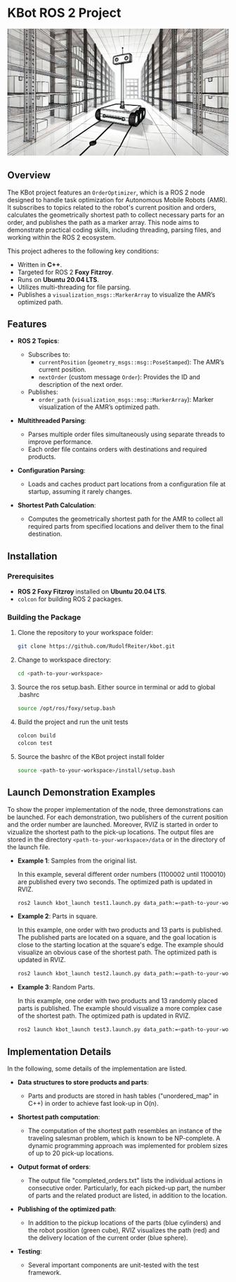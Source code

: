 # KBot ROS 2 Project
![Title Image](./data/header.png)
## Overview

The KBot project features an `OrderOptimizer`, which is a ROS 2 node designed to handle task optimization for Autonomous Mobile Robots (AMR). It subscribes to topics related to the robot's current position and orders, calculates the geometrically shortest path to collect necessary parts for an order, and publishes the path as a marker array. This node aims to demonstrate practical coding skills, including threading, parsing files, and working within the ROS 2 ecosystem.

This project adheres to the following key conditions:

- Written in **C++**.
- Targeted for ROS 2 **Foxy Fitzroy**.
- Runs on **Ubuntu 20.04 LTS**.
- Utilizes multi-threading for file parsing.
- Publishes a `visualization_msgs::MarkerArray` to visualize the AMR’s optimized path.

## Features

- **ROS 2 Topics**:
  - Subscribes to:
    - `currentPosition` (`geometry_msgs::msg::PoseStamped`): The AMR’s current position.
    - `nextOrder` (custom message `Order`): Provides the ID and description of the next order.
  - Publishes:
    - `order_path` (`visualization_msgs::msg::MarkerArray`): Marker visualization of the AMR’s optimized path.
  
- **Multithreaded Parsing**:
  - Parses multiple order files simultaneously using separate threads to improve performance.
  - Each order file contains orders with destinations and required products.

- **Configuration Parsing**:
  - Loads and caches product part locations from a configuration file at startup, assuming it rarely changes.

- **Shortest Path Calculation**:
  - Computes the geometrically shortest path for the AMR to collect all required parts from specified locations and deliver them to the final destination.
  
## Installation

### Prerequisites

- **ROS 2 Foxy Fitzroy** installed on **Ubuntu 20.04 LTS**.
- `colcon` for building ROS 2 packages.

### Building the Package



1. Clone the repository to your workspace folder:

   ```bash
   git clone https://github.com/RudolfReiter/kbot.git

2. Change to workspace directory:

    ```bash
    cd <path-to-your-workspace>

3. Source the ros setup.bash. Either source in terminal or add to global .bashrc

    ```bash
    source /opt/ros/foxy/setup.bash

4. Build the project and run the unit tests

    ```bash
    colcon build
    colcon test

5. Source the bashrc of the KBot project install folder

    ```bash
    source <path-to-your-workspace>/install/setup.bash


## Launch Demonstration Examples
To show the proper implementation of the node, three demonstrations can be launched. For each demonstration, two publishers of the current position and the order number are launched. Moreover, RVIZ is started in order to vizualize the shortest path to the pick-up locations. The output files are stored in the directory `<path-to-your-workspace>/data` or in the directory of the launch file. 

- **Example 1**: Samples from the original list.

    In this example, several different order numbers (1100002 until 1100010) are published every two seconds. The optimized path is updated in RVIZ.
    ```bash
    ros2 launch kbot_launch test1.launch.py data_path:=<path-to-your-workspace>/data

- **Example 2**: Parts in square.

    In this example, one order with two products and 13 parts is published. The published parts are located on a square, and the goal location is close to the starting location at the square's edge. The example should visualize an obvious case of the shortest path. The optimized path is updated in RVIZ.
    ```bash
    ros2 launch kbot_launch test2.launch.py data_path:=<path-to-your-workspace>/data/test_cases/test_circular/

- **Example 3**: Random Parts.

    In this example, one order with two products and 13 randomly placed parts is published. The example should visualize a more complex case of the shortest path. The optimized path is updated in RVIZ.
    ```bash
    ros2 launch kbot_launch test3.launch.py data_path:=<path-to-your-workspace>/data/test_cases/test_random/

## Implementation Details
In the following, some details of the implementation are listed.

- **Data structures to store products and parts**:
  - Parts and products are stored in hash tables ("unordered_map" in C++) in order to achieve fast look-up in O(n).

- **Shortest path computation**:
  - The computation of the shortest path resembles an instance of the traveling salesman problem, which is known to be NP-complete. A dynamic programming approach was implemented for problem sizes of up to 20 pick-up locations.

- **Output format of orders**:
  - The output file "completed_orders.txt" lists the individual actions in consecutive order. Particularly, for each picked-up part, the number of parts and the related product are listed, in addition to the location.

- **Publishing of the optimized path**:
  - In addition to the pickup locations of the parts (blue cylinders) and the robot position (green cube), RVIZ visualizes the path (red) and the delivery location of the current order (blue sphere).

- **Testing**:
  - Several important components are unit-tested with the test framework. 
